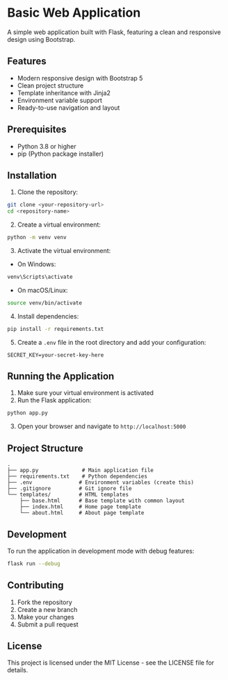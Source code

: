 # Basic Web Application

A simple web application built with Flask, featuring a clean and responsive design using Bootstrap.

## Features

- Modern responsive design with Bootstrap 5
- Clean project structure
- Template inheritance with Jinja2
- Environment variable support
- Ready-to-use navigation and layout

## Prerequisites

- Python 3.8 or higher
- pip (Python package installer)

## Installation

1. Clone the repository:
```bash
git clone <your-repository-url>
cd <repository-name>
```

2. Create a virtual environment:
```bash
python -m venv venv
```

3. Activate the virtual environment:
- On Windows:
```bash
venv\Scripts\activate
```
- On macOS/Linux:
```bash
source venv/bin/activate
```

4. Install dependencies:
```bash
pip install -r requirements.txt
```

5. Create a `.env` file in the root directory and add your configuration:
```
SECRET_KEY=your-secret-key-here
```

## Running the Application

1. Make sure your virtual environment is activated
2. Run the Flask application:
```bash
python app.py
```
3. Open your browser and navigate to `http://localhost:5000`

## Project Structure

```
.
├── app.py              # Main application file
├── requirements.txt    # Python dependencies
├── .env               # Environment variables (create this)
├── .gitignore         # Git ignore file
└── templates/         # HTML templates
    ├── base.html      # Base template with common layout
    ├── index.html     # Home page template
    └── about.html     # About page template
```

## Development

To run the application in development mode with debug features:

```bash
flask run --debug
```

## Contributing

1. Fork the repository
2. Create a new branch
3. Make your changes
4. Submit a pull request

## License

This project is licensed under the MIT License - see the LICENSE file for details. 